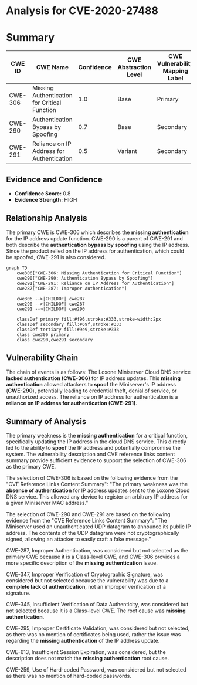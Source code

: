 # Analysis for CVE-2020-27488

# Summary
| CWE ID | CWE Name | Confidence | CWE Abstraction Level | CWE Vulnerability Mapping Label | CWE-Vulnerability Mapping Notes |
|---|---|---|---|---|---|
| CWE-306 | Missing Authentication for Critical Function | 1.0 | Base | Primary | Allowed |
| CWE-290 | Authentication Bypass by Spoofing | 0.7 | Base | Secondary | Allowed |
| CWE-291 | Reliance on IP Address for Authentication | 0.5 | Variant | Secondary | Allowed |

## Evidence and Confidence

*   **Confidence Score:** 0.8
*   **Evidence Strength:** HIGH

## Relationship Analysis
The primary CWE is CWE-306 which describes the **missing authentication** for the IP address update function. CWE-290 is a parent of CWE-291 and both describe the **authentication bypass by spoofing** using the IP address. Since the product relied on the IP address for authentication, which could be spoofed, CWE-291 is also considered.

```mermaid
graph TD
    cwe306["CWE-306: Missing Authentication for Critical Function"]
    cwe290["CWE-290: Authentication Bypass by Spoofing"]
    cwe291["CWE-291: Reliance on IP Address for Authentication"]
    cwe287["CWE-287: Improper Authentication"]

    cwe306 -->|CHILDOF| cwe287
    cwe290 -->|CHILDOF| cwe287
    cwe291 -->|CHILDOF| cwe290

    classDef primary fill:#f96,stroke:#333,stroke-width:2px
    classDef secondary fill:#69f,stroke:#333
    classDef tertiary fill:#9e9,stroke:#333
    class cwe306 primary
    class cwe290,cwe291 secondary
```

## Vulnerability Chain
The chain of events is as follows: The Loxone Miniserver Cloud DNS service **lacked authentication (CWE-306)** for IP address updates. This **missing authentication** allowed attackers to **spoof** the Miniserver's IP address (**CWE-290**), potentially leading to credential theft, denial of service, or unauthorized access. The reliance on IP address for authentication is a **reliance on IP address for authentication (CWE-291)**.

## Summary of Analysis
The primary weakness is the **missing authentication** for a critical function, specifically updating the IP address in the cloud DNS service. This directly led to the ability to **spoof** the IP address and potentially compromise the system. The vulnerability description and CVE reference links content summary provide sufficient evidence to support the selection of CWE-306 as the primary CWE.

The selection of CWE-306 is based on the following evidence from the "CVE Reference Links Content Summary": "The primary weakness was the **absence of authentication** for IP address updates sent to the Loxone Cloud DNS service. This allowed any device to register an arbitrary IP address for a given Miniserver MAC address."

The selection of CWE-290 and CWE-291 are based on the following evidence from the "CVE Reference Links Content Summary": "The Miniserver used an unauthenticated UDP datagram to announce its public IP address. The contents of the UDP datagram were not cryptographically signed, allowing an attacker to easily craft a fake message."

CWE-287, Improper Authentication, was considered but not selected as the primary CWE because it is a Class-level CWE, and CWE-306 provides a more specific description of the **missing authentication** issue.

CWE-347, Improper Verification of Cryptographic Signature, was considered but not selected because the vulnerability was due to a **complete lack of authentication**, not an improper verification of a signature.

CWE-345, Insufficient Verification of Data Authenticity, was considered but not selected because it is a Class-level CWE. The root cause was **missing authentication**.

CWE-295, Improper Certificate Validation, was considered but not selected, as there was no mention of certificates being used, rather the issue was regarding the **missing authentication** of the IP address update.

CWE-613, Insufficient Session Expiration, was considered, but the description does not match the **missing authentication** root cause.

CWE-259, Use of Hard-coded Password, was considered but not selected as there was no mention of hard-coded passwords.